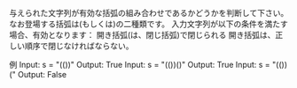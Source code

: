 与えられた文字列が有効な括弧の組み合わせであるかどうかを判断して下さい。なお登場する括弧は(もしくは)の二種類です。
入力文字列が以下の条件を満たす場合、有効となります：
開き括弧(は、閉じ括弧)で閉じられる
開き括弧は、正しい順序で閉じなければならない。

例
Input: s = "(())"
Output: True
Input: s = "(())()"
Output: True
Input: s = "(())("
Output: False
